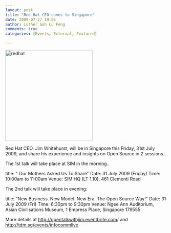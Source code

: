 ```yaml
---
layout: post
title: "Red Hat CEO comes to Singapore"
date: 2009-07-27 19:56
author: Luther Goh Lu Feng
comments: true
categories: [Events, External, Featured]

---
```

<a href="/res/2009/07/redhat.jpg"><img src="/res/2009/07/redhat.jpg" alt="redhat" title="redhat" width="272" height="285" class="aligncenter size-full wp-image-668" /></a>

Red Hat CEO, Jim Whitehurst, will be in Singapore this Friday, 31st July 2009, and share his experience and insights on Open Source in 2 sessions..

The 1st talk will take place at SIM in the morning..

title: "   Our Mothers Asked Us To Share"
Date:   31 July 2009 (Friday)
Time:   10:00am to 11:00am
Venue: SIM HQ (LT 1.10), 461 Clementi Road

The 2nd talk will take place in evening:

title: "New Business. New Model. New Era. The Open Source Way!"
Date: 31 July 2009 (Fri)
Time: 6:30pm to 9:30pm
Venue: Ngee Ann Auditorium, Asian Civilisations Museum, 1 Empress Place, Singapore 179555

More details at <a href="http://opentalkwithjim.eventbrite.com">http://opentalkwithjim.eventbrite.com</a>/ and <a href="http://tdm.sg/events/infocommlive">http://tdm.sg/events/infocommlive</a>
